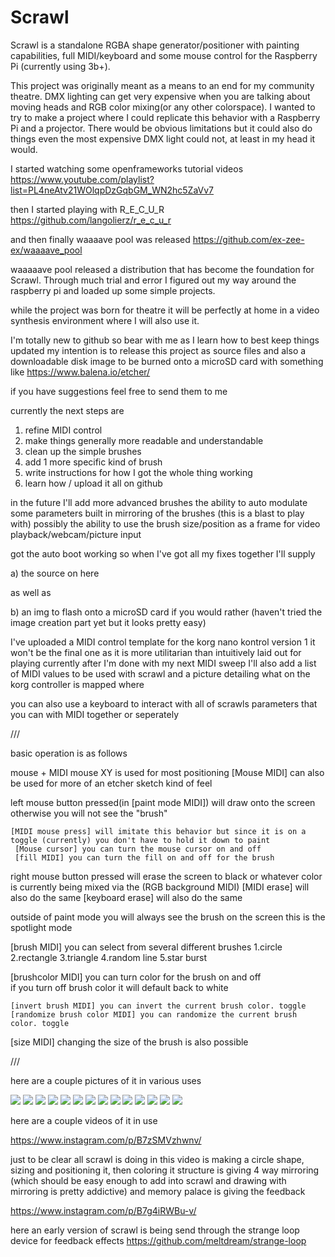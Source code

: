 # Scrawl

Scrawl is a standalone RGBA shape generator/positioner with painting capabilities, full MIDI/keyboard and some mouse control for the Raspberry Pi (currently using 3b+).

This project was originally meant as a means to an end for my community theatre. DMX lighting can get very expensive when you are talking about moving heads and RGB color mixing(or any other colorspace). I wanted to try to make a project where I could replicate this behavior with a Raspberry Pi and a projector. There would be obvious limitations but it could also do things even the most expensive DMX light could not, at least in my head it would.

I started watching some openframeworks tutorial videos https://www.youtube.com/playlist?list=PL4neAtv21WOlqpDzGqbGM_WN2hc5ZaVv7

then I started playing with R_E_C_U_R https://github.com/langolierz/r_e_c_u_r

and then finally waaaave pool was released https://github.com/ex-zee-ex/waaaave_pool

waaaaave pool released a distribution that has become the foundation for Scrawl. Through much trial and error I figured out my way around the raspberry pi and loaded up some simple projects.

while the project was born for theatre it will be perfectly at home in a video synthesis environment where I will also use it.

I'm totally new to github so bear with me as I learn how to best keep things updated my intention is to release this project as source files and also a downloadable disk image to be burned onto a microSD card with something like https://www.balena.io/etcher/

if you have suggestions feel free to send them to me

currently the next steps are
1. refine MIDI control
2. make things generally more readable and understandable
3. clean up the simple brushes
4. add 1 more specific kind of brush
5. write instructions for how I got the whole thing working
6. learn how / upload it all on github

in the future I'll add
more advanced brushes
the ability to auto modulate some parameters
built in mirroring of the brushes (this is a blast to play with)
possibly the ability to use the brush size/position as a frame for video playback/webcam/picture input


got the auto boot working 
so when I've got all my fixes together I'll supply 

a) the source on here

as well as 

b) an img to flash onto a microSD card if you would rather 
(haven't tried the image creation part yet but it looks pretty easy)

I've uploaded a MIDI control template for the korg nano kontrol version 1
it won't be the final one as it is more utilitarian than intuitively laid out for playing currently
after I'm done with my next MIDI sweep I'll also add a list of MIDI values to be used with scrawl
and a picture detailing what on the korg controller is mapped where

you can also use a keyboard to interact with all of scrawls parameters that you can with MIDI together or seperately

///

basic operation is as follows

mouse + MIDI
mouse XY is used for most positioning 
    [Mouse MIDI] can also be used for more of an etcher sketch kind of feel
    
  left mouse button pressed(in [paint mode MIDI]) will draw onto the screen otherwise you will not see the "brush"
    
    [MIDI mouse press] will imitate this behavior but since it is on a toggle (currently) you don't have to hold it down to paint 
     [Mouse cursor] you can turn the mouse cursor on and off
     [fill MIDI] you can turn the fill on and off for the brush
     
  right mouse button pressed will erase the screen to black or whatever color is currently being mixed via the (RGB background MIDI)
  [MIDI erase] will also do the same
  [keyboard erase] will also do the same
  
  outside of paint mode you will always see the brush on the screen this is the spotlight mode
  
  [brush MIDI] you can select from several different brushes
    1.circle
    2.rectangle
    3.triangle
    4.random line
    5.star burst
    
 [brushcolor MIDI] you can turn color for the brush on and off  
    if you turn off brush color it will default back to white
    
    [invert brush MIDI] you can invert the current brush color. toggle
    [randomize brush color MIDI] you can randomize the current brush color. toggle
    
  [size MIDI] changing the size of the brush is also possible
  
  
  
///

here are a couple pictures of it in various uses

![](https://i.imgur.com/4pMT7vB.png)
![](https://i.imgur.com/d76o9V5.png)
![](https://i.imgur.com/ktaxpIt.png)
![](https://i.imgur.com/frjxfF0.png)
![](https://i.imgur.com/L0MkPR3.png)
![](https://i.imgur.com/bPZvw5u.png)
![](https://i.imgur.com/hDEZ2oK.png)
![](https://i.imgur.com/dbD3T6P.png)
![](https://i.imgur.com/IVpBQpV.png)
![](https://i.imgur.com/k4utdDs.png)
![](https://i.imgur.com/LxBydcl.png)
![](https://i.imgur.com/mVPjNtP.png)
![](https://i.imgur.com/PRFt8oZ.png)
![](https://i.imgur.com/kBNhmNM.png)


here are a couple videos of it in use 

https://www.instagram.com/p/B7zSMVzhwnv/ 

just to be clear all scrawl is doing in this video is making a circle shape, sizing and positioning it, then coloring it
structure is giving 4 way mirroring (which should be easy enough to add into scrawl and drawing with mirroring is pretty addictive) and memory palace is giving the feedback



https://www.instagram.com/p/B7g4iRWBu-v/

here an early version of scrawl is being send through the strange loop device for feedback effects
https://github.com/meltdream/strange-loop
